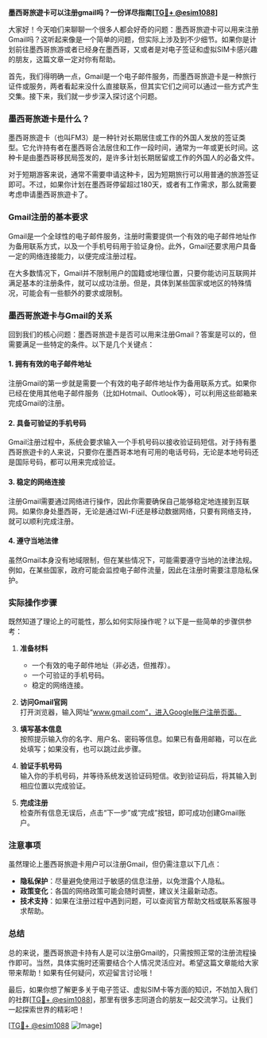 **墨西哥旅遊卡可以注册gmail吗？一份详尽指南[[TG💪+ @esim1088](https://t.me/s/esim1088)]**

大家好！今天咱们来聊聊一个很多人都会好奇的问题：墨西哥旅遊卡可以用来注册Gmail吗？这听起来像是一个简单的问题，但实际上涉及到不少细节。如果你是计划前往墨西哥旅游或者已经身在墨西哥，又或者是对电子签证和虚拟SIM卡感兴趣的朋友，这篇文章一定对你有帮助。

首先，我们得明确一点，Gmail是一个电子邮件服务，而墨西哥旅遊卡是一种旅行证件或服务，两者看起来没什么直接联系，但其实它们之间可以通过一些方式产生交集。接下来，我们就一步步深入探讨这个问题。

### 墨西哥旅遊卡是什么？

墨西哥旅遊卡（也叫FM3）是一种针对长期居住或工作的外国人发放的签证类型。它允许持有者在墨西哥合法居住和工作一段时间，通常为一年或更长时间。这种卡是由墨西哥移民局签发的，是许多计划长期居留或工作的外国人的必备文件。

对于短期游客来说，通常不需要申请这种卡，因为短期旅行可以用普通的旅游签证即可。不过，如果你计划在墨西哥停留超过180天，或者有工作需求，那么就需要考虑申请墨西哥旅遊卡了。

### Gmail注册的基本要求

Gmail是一个全球性的电子邮件服务，注册时需要提供一个有效的电子邮件地址作为备用联系方式，以及一个手机号码用于验证身份。此外，Gmail还要求用户具备一定的网络连接能力，以便完成注册过程。

在大多数情况下，Gmail并不限制用户的国籍或地理位置，只要你能访问互联网并满足基本的注册条件，就可以成功注册。但是，具体到某些国家或地区的特殊情况，可能会有一些额外的要求或限制。

### 墨西哥旅遊卡与Gmail的关系

回到我们的核心问题：墨西哥旅遊卡是否可以用来注册Gmail？答案是可以的，但需要满足一些特定的条件。以下是几个关键点：

#### 1. **拥有有效的电子邮件地址**
   注册Gmail的第一步就是需要一个有效的电子邮件地址作为备用联系方式。如果你已经在使用其他电子邮件服务（比如Hotmail、Outlook等），可以利用这些邮箱来完成Gmail的注册。

#### 2. **具备可验证的手机号码**
   Gmail注册过程中，系统会要求输入一个手机号码以接收验证码短信。对于持有墨西哥旅遊卡的人来说，只要你在墨西哥本地有可用的电话号码，无论是本地号码还是国际号码，都可以用来完成验证。

#### 3. **稳定的网络连接**
   注册Gmail需要通过网络进行操作，因此你需要确保自己能够稳定地连接到互联网。如果你身处墨西哥，无论是通过Wi-Fi还是移动数据网络，只要有网络支持，就可以顺利完成注册。

#### 4. **遵守当地法律**
   虽然Gmail本身没有地域限制，但在某些情况下，可能需要遵守当地的法律法规。例如，在某些国家，政府可能会监控电子邮件流量，因此在注册时需要注意隐私保护。

### 实际操作步骤

既然知道了理论上的可能性，那么如何实际操作呢？以下是一些简单的步骤供参考：

1. **准备材料**  
   - 一个有效的电子邮件地址（非必选，但推荐）。
   - 一个可验证的手机号码。
   - 稳定的网络连接。

2. **访问Gmail官网**  
   打开浏览器，输入网址“www.gmail.com”，进入Google账户注册页面。

3. **填写基本信息**  
   按照提示输入你的名字、用户名、密码等信息。如果已有备用邮箱，可以在此处填写；如果没有，也可以跳过此步骤。

4. **验证手机号码**  
   输入你的手机号码，并等待系统发送验证码短信。收到验证码后，将其输入到相应位置以完成验证。

5. **完成注册**  
   检查所有信息无误后，点击“下一步”或“完成”按钮，即可成功创建Gmail账户。

### 注意事项

虽然理论上墨西哥旅遊卡用户可以注册Gmail，但仍需注意以下几点：

- **隐私保护**：尽量避免使用过于敏感的信息注册，以免泄露个人隐私。
- **政策变化**：各国的网络政策可能会随时调整，建议关注最新动态。
- **技术支持**：如果在注册过程中遇到问题，可以查阅官方帮助文档或联系客服寻求帮助。

### 总结

总的来说，墨西哥旅遊卡持有人是可以注册Gmail的，只需按照正常的注册流程操作即可。当然，具体实施时还需要结合个人情况灵活应对。希望这篇文章能给大家带来帮助！如果有任何疑问，欢迎留言讨论哦！

最后，如果你想了解更多关于电子签证、虚拟SIM卡等方面的知识，不妨加入我们的社群[[TG💪+ @esim1088](https://t.me/s/esim1088)]，那里有很多志同道合的朋友一起交流学习。让我们一起探索世界的精彩吧！

[[TG💪+ @esim1088](https://t.me/s/esim1088) ![Image](https://i.postimg.cc/4NQfJmqS/Snipaste-2025-05-13-00-14-12.png)]